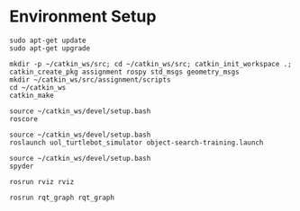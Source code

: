 # Environment Setup

```
sudo apt-get update
sudo apt-get upgrade
```

```
mkdir -p ~/catkin_ws/src; cd ~/catkin_ws/src; catkin_init_workspace .;
catkin_create_pkg assignment rospy std_msgs geometry_msgs
mkdir ~/catkin_ws/src/assignment/scripts
cd ~/catkin_ws
catkin_make
```

```
source ~/catkin_ws/devel/setup.bash 
roscore
```

```
source ~/catkin_ws/devel/setup.bash
roslaunch uol_turtlebot_simulator object-search-training.launch
```

```
source ~/catkin_ws/devel/setup.bash
spyder
```

```
rosrun rviz rviz
```

```
rosrun rqt_graph rqt_graph
```
